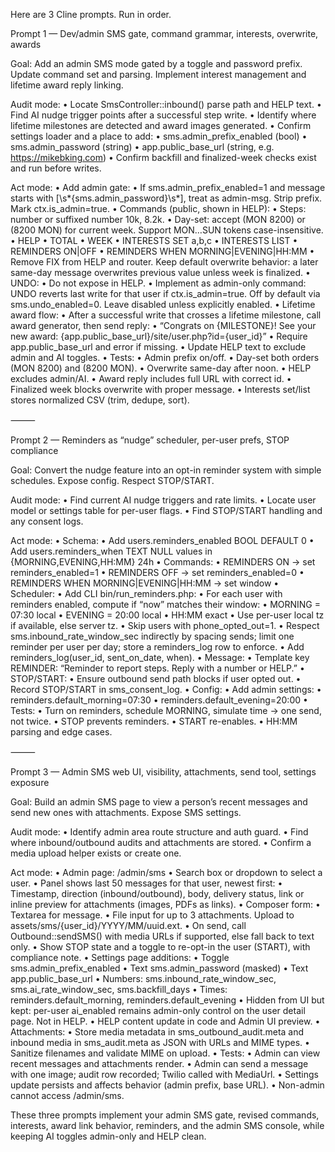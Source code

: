 Here are 3 Cline prompts. Run in order.

Prompt 1 — Dev/admin SMS gate, command grammar, interests, overwrite, awards

Goal: Add an admin SMS mode gated by a toggle and password prefix. Update command set and parsing. Implement interest management and lifetime award reply linking.

Audit mode:
	•	Locate SmsController::inbound() parse path and HELP text.
	•	Find AI nudge trigger points after a successful step write.
	•	Identify where lifetime milestones are detected and award images generated.
	•	Confirm settings loader and a place to add:
	•	sms.admin_prefix_enabled (bool)
	•	sms.admin_password (string)
	•	app.public_base_url (string, e.g. https://mikebking.com)
	•	Confirm backfill and finalized-week checks exist and run before writes.

Act mode:
	•	Add admin gate:
	•	If sms.admin_prefix_enabled=1 and message starts with [\s*{sms.admin_password}\s*], treat as admin-msg. Strip prefix. Mark ctx.is_admin=true.
	•	Commands (public, shown in HELP):
	•	Steps: number or suffixed number 10k, 8.2k.
	•	Day-set: accept (MON 8200) or (8200 MON) for current week. Support MON…SUN tokens case-insensitive.
	•	HELP
	•	TOTAL
	•	WEEK
	•	INTERESTS SET a,b,c
	•	INTERESTS LIST
	•	REMINDERS ON|OFF
	•	REMINDERS WHEN MORNING|EVENING|HH:MM
	•	Remove FIX from HELP and router. Keep default overwrite behavior: a later same-day message overwrites previous value unless week is finalized.
	•	UNDO:
	•	Do not expose in HELP.
	•	Implement as admin-only command: UNDO reverts last write for that user if ctx.is_admin=true. Off by default via sms.undo_enabled=0. Leave disabled unless explicitly enabled.
	•	Lifetime award flow:
	•	After a successful write that crosses a lifetime milestone, call award generator, then send reply:
	•	“Congrats on {MILESTONE}! See your new award: {app.public_base_url}/site/user.php?id={user_id}”
	•	Require app.public_base_url and error if missing.
	•	Update HELP text to exclude admin and AI toggles.
	•	Tests:
	•	Admin prefix on/off.
	•	Day-set both orders (MON 8200) and (8200 MON).
	•	Overwrite same-day after noon.
	•	HELP excludes admin/AI.
	•	Award reply includes full URL with correct id.
	•	Finalized week blocks overwrite with proper message.
	•	Interests set/list stores normalized CSV (trim, dedupe, sort).

⸻

Prompt 2 — Reminders as “nudge” scheduler, per-user prefs, STOP compliance

Goal: Convert the nudge feature into an opt-in reminder system with simple schedules. Expose config. Respect STOP/START.

Audit mode:
	•	Find current AI nudge triggers and rate limits.
	•	Locate user model or settings table for per-user flags.
	•	Find STOP/START handling and any consent logs.

Act mode:
	•	Schema:
	•	Add users.reminders_enabled BOOL DEFAULT 0
	•	Add users.reminders_when TEXT NULL values in {MORNING,EVENING,HH:MM} 24h
	•	Commands:
	•	REMINDERS ON → set reminders_enabled=1
	•	REMINDERS OFF → set reminders_enabled=0
	•	REMINDERS WHEN MORNING|EVENING|HH:MM → set window
	•	Scheduler:
	•	Add CLI bin/run_reminders.php:
	•	For each user with reminders enabled, compute if “now” matches their window:
	•	MORNING = 07:30 local
	•	EVENING = 20:00 local
	•	HH:MM exact
	•	Use per-user local tz if available, else server tz.
	•	Skip users with phone_opted_out=1.
	•	Respect sms.inbound_rate_window_sec indirectly by spacing sends; limit one reminder per user per day; store a reminders_log row to enforce.
	•	Add reminders_log(user_id, sent_on_date, when).
	•	Message:
	•	Template key REMINDER: “Reminder to report steps. Reply with a number or HELP.”
	•	STOP/START:
	•	Ensure outbound send path blocks if user opted out.
	•	Record STOP/START in sms_consent_log.
	•	Config:
	•	Add admin settings:
	•	reminders.default_morning=07:30
	•	reminders.default_evening=20:00
	•	Tests:
	•	Turn on reminders, schedule MORNING, simulate time → one send, not twice.
	•	STOP prevents reminders.
	•	START re-enables.
	•	HH:MM parsing and edge cases.

⸻

Prompt 3 — Admin SMS web UI, visibility, attachments, send tool, settings exposure

Goal: Build an admin SMS page to view a person’s recent messages and send new ones with attachments. Expose SMS settings.

Audit mode:
	•	Identify admin area route structure and auth guard.
	•	Find where inbound/outbound audits and attachments are stored.
	•	Confirm a media upload helper exists or create one.

Act mode:
	•	Admin page: /admin/sms
	•	Search box or dropdown to select a user.
	•	Panel shows last 50 messages for that user, newest first:
	•	Timestamp, direction (inbound/outbound), body, delivery status, link or inline preview for attachments (images, PDFs as links).
	•	Composer form:
	•	Textarea for message.
	•	File input for up to 3 attachments. Upload to assets/sms/{user_id}/YYYY/MM/uuid.ext.
	•	On send, call Outbound::sendSMS() with media URLs if supported, else fall back to text only.
	•	Show STOP state and a toggle to re-opt-in the user (START), with compliance note.
	•	Settings page additions:
	•	Toggle sms.admin_prefix_enabled
	•	Text sms.admin_password (masked)
	•	Text app.public_base_url
	•	Numbers: sms.inbound_rate_window_sec, sms.ai_rate_window_sec, sms.backfill_days
	•	Times: reminders.default_morning, reminders.default_evening
	•	Hidden from UI but kept: per-user ai_enabled remains admin-only control on the user detail page. Not in HELP.
	•	HELP content update in code and Admin UI preview.
	•	Attachments:
	•	Store media metadata in sms_outbound_audit.meta and inbound media in sms_audit.meta as JSON with URLs and MIME types.
	•	Sanitize filenames and validate MIME on upload.
	•	Tests:
	•	Admin can view recent messages and attachments render.
	•	Admin can send a message with one image; audit row recorded; Twilio called with MediaUrl.
	•	Settings update persists and affects behavior (admin prefix, base URL).
	•	Non-admin cannot access /admin/sms.

These three prompts implement your admin SMS gate, revised commands, interests, award link behavior, reminders, and the admin SMS console, while keeping AI toggles admin-only and HELP clean.